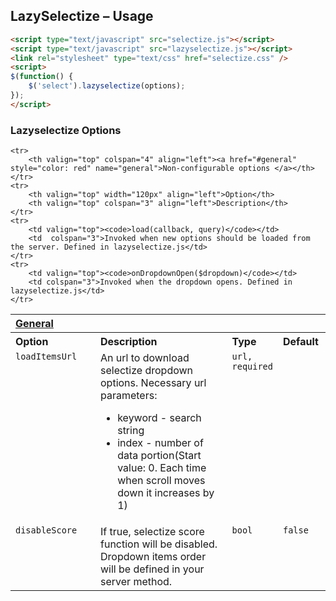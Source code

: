 ## LazySelectize – Usage

```html
<script type="text/javascript" src="selectize.js"></script>
<script type="text/javascript" src="lazyselectize.js"></script>
<link rel="stylesheet" type="text/css" href="selectize.css" />
<script>
$(function() {
	$('select').lazyselectize(options);
});
</script>
```

### Lazyselectize Options

<table width="100%">
	<tr>
		<th valign="top" colspan="4" align="left"><a href="#general" name="general">General </a></th>
	</tr>
	<tr>
		<th valign="top" width="120px" align="left">Option</th>
		<th valign="top" align="left">Description</th>
		<th valign="top" width="60px" align="left">Type</th>
		<th valign="top" width="60px" align="left">Default</th>
	</tr>
	<tr>
		<td valign="top"><code>loadItemsUrl</code></td>
		<td valign="top">An url to download selectize dropdown options. Necessary url parameters:
<ul>
			<li>
				keyword - search string
			</li>
			<li>
				index - number of data portion(Start value: 0. Each time when scroll moves down it increases by 1)
			</li>
		 </ul>
		</td>
		<td valign="top"><code>url, required</code></td>
		<td valign="top"></td>
	</tr>
	<tr>
		<td valign="top"><code>disableScore</code></td>
		<td valign="top">If true, selectize score function will be disabled. Dropdown items order will be defined in your server method. 
		</td>
		<td valign="top"><code>bool</code></td>
		<td valign="top"><code>false</code></td>
	</tr>
	
	<tr>
		<th valign="top" colspan="4" align="left"><a href="#general" style="color: red" name="general">Non-configurable options </a></th>
	</tr>
	<tr>
		<th valign="top" width="120px" align="left">Option</th>
		<th valign="top" colspan="3" align="left">Description</th>
	</tr>
	<tr>
		<td valign="top"><code>load(callback, query)</code></td>
		<td  colspan="3">Invoked when new options should be loaded from the server. Defined in lazyselectize.js</td>
	</tr>
	<tr>
		<td valign="top"><code>onDropdownOpen($dropdown)</code></td>
		<td colspan="3">Invoked when the dropdown opens. Defined in lazyselectize.js</td>
	</tr>
</table>
